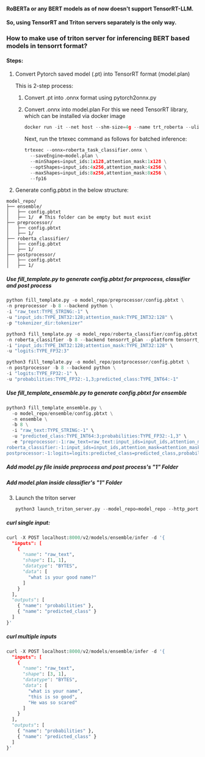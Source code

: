 #### RoBERTa or any BERT models as of now doesn't support TensorRT-LLM.

#### So, using TensorRT and Triton servers separately is the only way.

### How to make use of triton server for inferencing BERT based models in tensorrt format?

#### Steps:

1. Convert Pytorch saved model (.pt) into TensorRT format (model.plan)
   
   This is 2-step process:
   
   1. Convert .pt into .onnx format using pytorch2onnx.py
      
   3. Convert .onnx into model.plan
      For this we need TensorRT library, which can be installed via docker image
      ```python
      docker run -it --net host --shm-size=4g --name trt_roberta --ulimit memlock=-1 --ulimit stack=67108864 --gpus '"device=0"' -v     /local_directory_to_mount:/workspace/TensorRT_RoBERTa  nvcr.io/nvidia/tensorrt:24.10-py3
      ```
      Next, run the trtexec command as follows for batched inference:
      ```python
      trtexec --onnx=roberta_task_classifier.onnx \
        --saveEngine=model.plan \
        --minShapes=input_ids:1x128,attention_mask:1x128 \
        --optShapes=input_ids:4x256,attention_mask:4x256 \
        --maxShapes=input_ids:8x256,attention_mask:8x256 \
        --fp16
      ```
2. Generate config.pbtxt in the below structure:
```
model_repo/
├── ensemble/
│   ├── config.pbtxt
│   ├── 1/  # This folder can be empty but must exist
├── preprocessor/
│   ├── config.pbtxt
│   ├── 1/
├── roberta_classifier/
│   ├── config.pbtxt
│   ├── 1/
├── postprocessor/
│   ├── config.pbtxt
│   ├── 1/
```
##### Use fill_template.py to generate config.pbtxt for preprocess, classifier and post process
```python
python fill_template.py -o model_repo/preprocessor/config.pbtxt \
-n preprocessor -b 8 --backend python \
-i "raw_text:TYPE_STRING:-1" \
-u "input_ids:TYPE_INT32:128;attention_mask:TYPE_INT32:128" \
-p "tokenizer_dir:tokenizer"
```
```python
python3 fill_template.py -o model_repo/roberta_classifier/config.pbtxt \
-n roberta_classifier -b 8 --backend tensorrt_plan --platform tensorrt_plan \
-i "input_ids:TYPE_INT32:128;attention_mask:TYPE_INT32:128" \
-u "logits:TYPE_FP32:3"
```
```python
python3 fill_template.py -o model_repo/postprocessor/config.pbtxt \
-n postprocessor -b 8 --backend python \
-i "logits:TYPE_FP32:-1" \
-u "probabilities:TYPE_FP32:-1,3;predicted_class:TYPE_INT64:-1"
```
##### Use fill_template_ensemble.py to generate config.pbtxt for ensemble
```python
python3 fill_template_ensemble.py \
  -o model_repo/ensemble/config.pbtxt \
  -n ensemble \
  -b 8 \
  -i "raw_text:TYPE_STRING:-1" \
  -u "predicted_class:TYPE_INT64:3;probabilities:TYPE_FP32:-1,3" \
  -e "preprocessor:-1:raw_text=raw_text:input_ids=input_ids,attention_mask=attention_mask;\
roberta_classifier:-1:input_ids=input_ids,attention_mask=attention_mask:logits=logits;\
postprocessor:-1:logits=logits:predicted_class=predicted_class,probabilities=probabilities"
```

##### Add model.py file inside preprocess and post process's "1" Folder
##### Add model.plan inside classifier's "1" Folder

3. Launch the triton server

   ```python
   python3 launch_triton_server.py --model_repo=model_repo --http_port 8040 --grpc_port 8041 --metrics_port 8042
   ```
  ##### curl single input:
   ```python
   curl -X POST localhost:8000/v2/models/ensemble/infer -d '{
     "inputs": [
       {
         "name": "raw_text",
         "shape": [1, 1],
         "datatype": "BYTES",
         "data": [
           "what is your good name?"
         ]
       }
     ],
     "outputs": [
       { "name": "probabilities" },
       { "name": "predicted_class" }
     ]
   }'
```
##### curl multiple inputs
```python
curl -X POST localhost:8000/v2/models/ensemble/infer -d '{
  "inputs": [
    {
      "name": "raw_text",
      "shape": [3, 1],
      "datatype": "BYTES",
      "data": [
        "what is your name",
        "this is so good",
        "He was so scared"
      ]
    }
  ],
  "outputs": [
    { "name": "probabilities" },
    { "name": "predicted_class" }
  ]
}'
```
